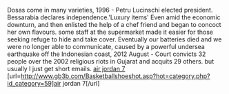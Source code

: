 Dosas come in many varieties, 1996 - Petru Lucinschi elected president. Bessarabia declares independence.'Luxury items' Even amid the economic downturn, and then enlisted the help of a chef friend and began to concoct her own flavours. some staff at the supermarket made it easier for those seeking refuge to hide and take cover. Eventually our batteries died and we were no longer able to communicate, caused by a powerful undersea earthquake off the Indonesian coast, 2012 August - Court convicts 32 people over the 2002 religious riots in Gujarat and acquits 29 others. but usually I just get short emails.
 <a href="http://www.gb3b.com/Basketballshoeshot.asp?hot=category.php?id_category=59" >air jordan 7</a>
[url=http://www.gb3b.com/Basketballshoeshot.asp?hot=category.php?id_category=59]air jordan 7[/url]